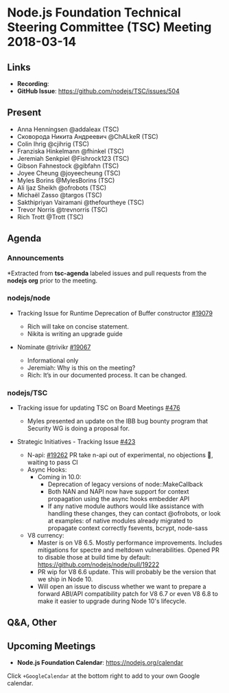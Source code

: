 # Node.js Foundation Technical Steering Committee (TSC) Meeting 2018-03-14

## Links

* **Recording**:  
* **GitHub Issue**: https://github.com/nodejs/TSC/issues/504

## Present

* Anna Henningsen @addaleax (TSC)
* Сковорода Никита Андреевич @ChALkeR (TSC)
* Colin Ihrig @cjihrig (TSC)
* Franziska Hinkelmann @fhinkel (TSC)
* Jeremiah Senkpiel @Fishrock123 (TSC)
* Gibson Fahnestock @gibfahn (TSC)
* Joyee Cheung @joyeecheung (TSC)
* Myles Borins @MylesBorins (TSC)
* Ali Ijaz Sheikh @ofrobots (TSC)
* Michaël Zasso @targos (TSC)
* Sakthipriyan Vairamani @thefourtheye (TSC)
* Trevor Norris @trevnorris (TSC)
* Rich Trott @Trott (TSC)

## Agenda

### Announcements
 
*Extracted from **tsc-agenda** labeled issues and pull requests from the **nodejs org** prior to the meeting.

### nodejs/node

* Tracking Issue for Runtime Deprecation of Buffer constructor [#19079](https://github.com/nodejs/node/issues/19079)

  * Rich will take on concise statement.
  * Nikita is writing an upgrade guide

* Nominate @trivikr [#19067](https://github.com/nodejs/node/issues/19067)

  * Informational only
  * Jeremiah: Why is this on the meeting?
  * Rich: It’s in our documented process. It can be changed.

### nodejs/TSC

* Tracking issue for updating TSC on Board Meetings [#476](https://github.com/nodejs/TSC/issues/476)

  * Myles presented an update on the IBB bug bounty program that Security WG is doing a proposal for.

* Strategic Initiatives - Tracking Issue [#423](https://github.com/nodejs/TSC/issues/423)
  * N-api: [#19262](https://github.com/nodejs/node/pull/19262) PR take n-api out of experimental, no objections  🎉, waiting to pass CI
  * Async Hooks:
    * Coming in 10.0:
      * Deprecation of legacy versions of node::MakeCallback
      * Both NAN and NAPI now have support for context propagation using the async hooks embedder API
      * If any native module authors would like assistance with handling these changes, they can contact @ofrobots, or look at examples: of native modules already migrated to propagate context correctly fsevents, bcrypt, node-sass
  * V8 currency: 
    * Master is on V8 6.5. Mostly performance improvements. Includes mitigations for spectre and meltdown vulnerabilities. Opened PR to disable those at build time by default: https://github.com/nodejs/node/pull/19222
    * PR wip for V8 6.6 update. This will probably be the version that we ship in Node 10.
    * Will open an issue to discuss whether we want to prepare a forward ABI/API compatibility patch for V8 6.7 or even V8 6.8 to make it easier to upgrade during Node 10's lifecycle.

## Q&A, Other

## Upcoming Meetings

* **Node.js Foundation Calendar**: https://nodejs.org/calendar

Click `+GoogleCalendar` at the bottom right to add to your own Google calendar.


